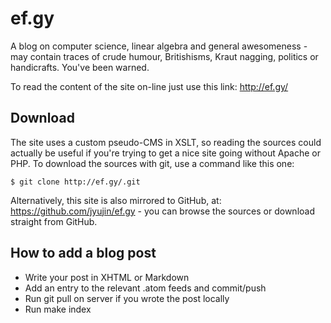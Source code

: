 ef.gy
=====

A blog on computer science, linear algebra and general awesomeness - may contain traces of crude humour, Britishisms, Kraut nagging, politics or handicrafts. You've been warned.

To read the content of the site on-line just use this link: http://ef.gy/

Download
--------

The site uses a custom pseudo-CMS in XSLT, so reading the sources could actually be useful if you're trying to get a nice site going without Apache or PHP. To download the sources with git, use a command like this one:

    $ git clone http://ef.gy/.git

Alternatively, this site is also mirrored to GitHub, at: https://github.com/jyujin/ef.gy - you can browse the sources or download straight from GitHub.

How to add a blog post
----------------------
- Write your post in XHTML or Markdown
- Add an entry to the relevant .atom feeds and commit/push
- Run git pull on server if you wrote the post locally
- Run make index

